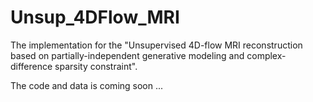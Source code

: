 # Unsup_4DFlow_MRI
The implementation for the "Unsupervised 4D-flow MRI reconstruction based on partially-independent generative modeling and complex-difference sparsity constraint".

The code and data is coming soon ...
